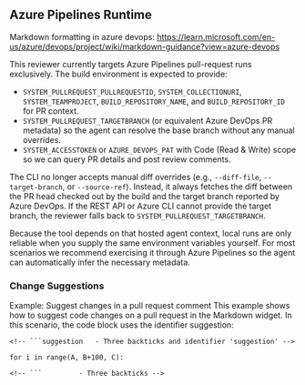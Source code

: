 ## Azure Pipelines Runtime

Markdown formatting in azure devops: https://learn.microsoft.com/en-us/azure/devops/project/wiki/markdown-guidance?view=azure-devops

This reviewer currently targets Azure Pipelines pull-request runs exclusively. The build
environment is expected to provide:

- `SYSTEM_PULLREQUEST_PULLREQUESTID`, `SYSTEM_COLLECTIONURI`, `SYSTEM_TEAMPROJECT`,
  `BUILD_REPOSITORY_NAME`, and `BUILD_REPOSITORY_ID` for PR context.
- `SYSTEM_PULLREQUEST_TARGETBRANCH` (or equivalent Azure DevOps PR metadata) so the agent can
  resolve the base branch without any manual overrides.
- `SYSTEM_ACCESSTOKEN` or `AZURE_DEVOPS_PAT` with Code (Read & Write) scope so we can query PR
  details and post review comments.

The CLI no longer accepts manual diff overrides (e.g., `--diff-file`, `--target-branch`, or
`--source-ref`). Instead, it always fetches the diff between the PR head checked out by the build
and the target branch reported by Azure DevOps. If the REST API or Azure CLI cannot provide the
target branch, the reviewer falls back to `SYSTEM_PULLREQUEST_TARGETBRANCH`.

Because the tool depends on that hosted agent context, local runs are only reliable when you supply
the same environment variables yourself. For most scenarios we recommend exercising it through Azure
Pipelines so the agent can automatically infer the necessary metadata.

### Change Suggestions

Example: Suggest changes in a pull request comment
This example shows how to suggest code changes on a pull request in the Markdown widget. In this scenario, the code block uses the identifier suggestion:

````
<!-- ```suggestion   - Three backticks and identifier 'suggestion' -->

for i in range(A, B+100, C):

<!-- ```         - Three backticks -->
````
